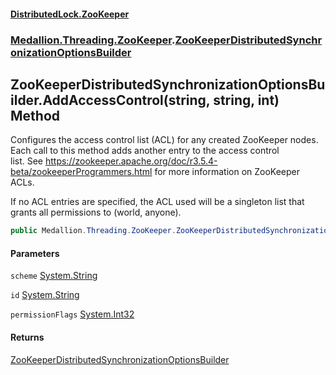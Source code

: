 #### [DistributedLock.ZooKeeper](README.md 'README')
### [Medallion.Threading.ZooKeeper](Medallion.Threading.ZooKeeper.md 'Medallion.Threading.ZooKeeper').[ZooKeeperDistributedSynchronizationOptionsBuilder](ZooKeeperDistributedSynchronizationOptionsBuilder.md 'Medallion.Threading.ZooKeeper.ZooKeeperDistributedSynchronizationOptionsBuilder')

## ZooKeeperDistributedSynchronizationOptionsBuilder.AddAccessControl(string, string, int) Method

Configures the access control list (ACL) for any created ZooKeeper nodes. Each call to this method adds another entry to the access control  
list. See https://zookeeper.apache.org/doc/r3.5.4-beta/zookeeperProgrammers.html for more information on ZooKeeper ACLs.  
  
If no ACL entries are specified, the ACL used will be a singleton list that grants all permissions to (world, anyone).

```csharp
public Medallion.Threading.ZooKeeper.ZooKeeperDistributedSynchronizationOptionsBuilder AddAccessControl(string scheme, string id, int permissionFlags);
```
#### Parameters

<a name='Medallion.Threading.ZooKeeper.ZooKeeperDistributedSynchronizationOptionsBuilder.AddAccessControl(string,string,int).scheme'></a>

`scheme` [System.String](https://docs.microsoft.com/en-us/dotnet/api/System.String 'System.String')

<a name='Medallion.Threading.ZooKeeper.ZooKeeperDistributedSynchronizationOptionsBuilder.AddAccessControl(string,string,int).id'></a>

`id` [System.String](https://docs.microsoft.com/en-us/dotnet/api/System.String 'System.String')

<a name='Medallion.Threading.ZooKeeper.ZooKeeperDistributedSynchronizationOptionsBuilder.AddAccessControl(string,string,int).permissionFlags'></a>

`permissionFlags` [System.Int32](https://docs.microsoft.com/en-us/dotnet/api/System.Int32 'System.Int32')

#### Returns
[ZooKeeperDistributedSynchronizationOptionsBuilder](ZooKeeperDistributedSynchronizationOptionsBuilder.md 'Medallion.Threading.ZooKeeper.ZooKeeperDistributedSynchronizationOptionsBuilder')